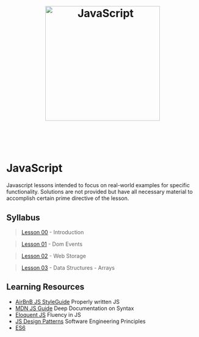 <h1 align="center">
	<br>
	<img height="300" src="https://upload.wikimedia.org/wikipedia/commons/9/99/Unofficial_JavaScript_logo_2.svg" alt="JavaScript">
	<br>
	<br>
	<br>
</h1>

# JavaScript
Javascript lessons intended to focus on real-world examples for specific functionality. Solutions are not provided but have all necessary material to accomplish certain prime directive of the lesson.

## Syllabus
> [Lesson 00](https://github.com/jaimevirgen/JS/tree/master/lessons/lesson_00) - Introduction

> [Lesson 01](https://github.com/jaimevirgen/JS/tree/master/lessons/lesson_01) - Dom Events

> [Lesson 02](https://github.com/jaimevirgen/JS/tree/master/lessons/lesson_02) - Web Storage

> [Lesson 03](https://github.com/jaimevirgen/JS/tree/master/lessons/lesson_03) - Data Structures - Arrays

## Learning Resources
- [AirBnB JS StyleGuide](https://github.com/airbnb/javascript) Properly written JS
- [MDN JS Guide](https://developer.mozilla.org/en-US/docs/Web/JavaScript/Guide) Deep Documentation on Syntax
- [Eloquent JS](http://eloquentjavascript.net/) Fluency in JS
- [JS Design Patterns](https://addyosmani.com/resources/essentialjsdesignpatterns/book/) Software Engineering Principles
- [ES6](http://exploringjs.com/es6/index.html#toc_ch_modules)